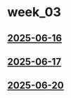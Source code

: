 # week_03 <!-- markmap: foldAll -->
## [2025-06-16](2025-06-16/2025-06-16.html)
## [2025-06-17](2025-06-17/2025-06-17.html)
## [2025-06-20](2025-06-20/2025-06-20.html)
